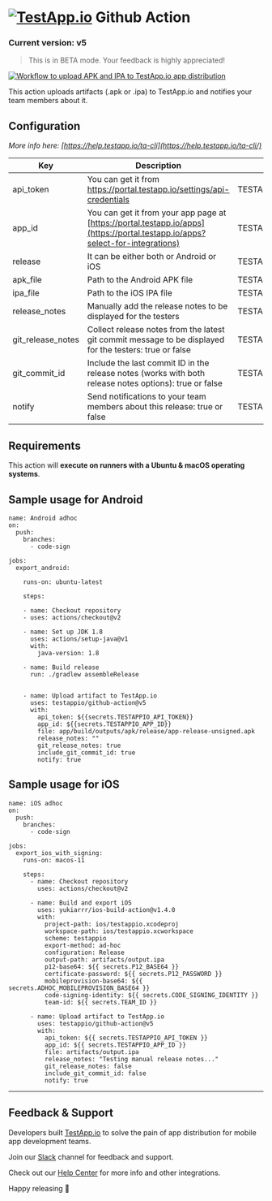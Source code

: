 # [<img src="https://assets.testapp.io/logo/blue.svg" alt="TestApp.io"/>](https://testapp.io/) Github Action

### Current version: v5

> This is in BETA mode. Your feedback is highly appreciated!

[![Workflow to upload APK and IPA to TestApp.io app distribution](https://github.com/testappio/github-action/actions/workflows/main.yml/badge.svg)](https://github.com/testappio/github-action/actions/workflows/main.yml)

This action uploads artifacts (.apk or .ipa) to TestApp.io and notifies your team members about it.

## Configuration

_More info here: [https://help.testapp.io/ta-cli](https://help.testapp.io/ta-cli/)_

| Key               | Description                                                                                                                   | Env Var(s)                  | Default |
| ----------------- | ----------------------------------------------------------------------------------------------------------------------------- | --------------------------- | ------- |
| api_token         | You can get it from https://portal.testapp.io/settings/api-credentials                                                        | TESTAPPIO_API_TOKEN         |         |
| app_id            | You can get it from your app page at [https://portal.testapp.io/apps](https://portal.testapp.io/apps?select-for-integrations) | TESTAPPIO_APP_ID            |         |
| release           | It can be either both or Android or iOS                                                                                       | TESTAPPIO_RELEASE           |         |
| apk_file          | Path to the Android APK file                                                                                                  | TESTAPPIO_ANDROID_PATH      |         |
| ipa_file          | Path to the iOS IPA file                                                                                                      | TESTAPPIO_IOS_PATH          |         |
| release_notes     | Manually add the release notes to be displayed for the testers                                                                | TESTAPPIO_RELEASE_NOTES     |         |
| git_release_notes | Collect release notes from the latest git commit message to be displayed for the testers: true or false                       | TESTAPPIO_GIT_RELEASE_NOTES | true    |
| git_commit_id     | Include the last commit ID in the release notes (works with both release notes options): true or false                        | TESTAPPIO_GIT_COMMIT_ID     | false   |
| notify            | Send notifications to your team members about this release: true or false                                                     | TESTAPPIO_NOTIFY            | false   |

## Requirements

This action will **execute on runners with a Ubuntu & macOS operating systems**.

## Sample usage for Android

```
name: Android adhoc
on:
  push:
    branches:
      - code-sign

jobs:
  export_android:

    runs-on: ubuntu-latest

    steps:

    - name: Checkout repository
    - uses: actions/checkout@v2

    - name: Set up JDK 1.8
      uses: actions/setup-java@v1
      with:
        java-version: 1.8

    - name: Build release
      run: ./gradlew assembleRelease


    - name: Upload artifact to TestApp.io
      uses: testappio/github-action@v5
      with:
        api_token: ${{secrets.TESTAPPIO_API_TOKEN}}
        app_id: ${{secrets.TESTAPPIO_APP_ID}}
        file: app/build/outputs/apk/release/app-release-unsigned.apk
        release_notes: ""
        git_release_notes: true
        include_git_commit_id: true
        notify: true
```

## Sample usage for iOS

```
name: iOS adhoc
on:
  push:
    branches:
      - code-sign

jobs:
  export_ios_with_signing:
    runs-on: macos-11

    steps:
      - name: Checkout repository
        uses: actions/checkout@v2

      - name: Build and export iOS
        uses: yukiarrr/ios-build-action@v1.4.0
        with:
          project-path: ios/testappio.xcodeproj
          workspace-path: ios/testappio.xcworkspace
          scheme: testappio
          export-method: ad-hoc
          configuration: Release
          output-path: artifacts/output.ipa
          p12-base64: ${{ secrets.P12_BASE64 }}
          certificate-password: ${{ secrets.P12_PASSWORD }}
          mobileprovision-base64: ${{ secrets.ADHOC_MOBILEPROVISION_BASE64 }}
          code-signing-identity: ${{ secrets.CODE_SIGNING_IDENTITY }}
          team-id: ${{ secrets.TEAM_ID }}

      - name: Upload artifact to TestApp.io
        uses: testappio/github-action@v5
        with:
          api_token: ${{ secrets.TESTAPPIO_API_TOKEN }}
          app_id: ${{ secrets.TESTAPPIO_APP_ID }}
          file: artifacts/output.ipa
          release_notes: "Testing manual release notes..."
          git_release_notes: false
          include_git_commit_id: false
          notify: true
```

---

## Feedback & Support

Developers built [TestApp.io](https://testapp.io) to solve the pain of app distribution for mobile app development teams.

Join our [Slack](https://join.slack.com/t/testappio/shared_invite/zt-pvpoj3l2-epGYwGTaV3~3~0f7udNWoA) channel for feedback and support.

Check out our [Help Center](https://help.testapp.io/) for more info and other integrations.

Happy releasing 🎉
